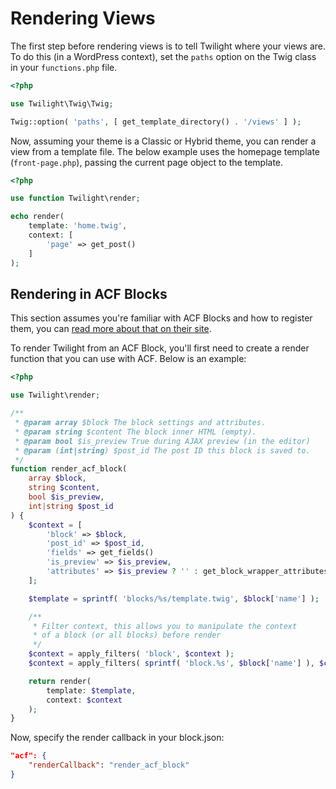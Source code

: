 # Rendering Views

The first step before rendering views is to tell Twilight where your views are. To do this (in a WordPress context), set the `paths` option on the Twig class in your `functions.php` file.

```php
<?php

use Twilight\Twig\Twig;

Twig::option( 'paths', [ get_template_directory() . '/views' ] );

```

Now, assuming your theme is a Classic or Hybrid theme, you can render a view from a template file. The below example uses the homepage template (`front-page.php`), passing the current page object to the template.

```php
<?php

use function Twilight\render;

echo render(
    template: 'home.twig',
    context: [
        'page' => get_post()
    ]
);
```

## Rendering in ACF Blocks

This section assumes you're familiar with ACF Blocks and how to register them, you can <a href="https://www.advancedcustomfields.com/resources/blocks/">read more about that on their site</a>.

To render Twilight from an ACF Block, you'll first need to create a render function that you can use with ACF. Below is an example:

```php
<?php

use Twilight\render;

/**
 * @param array $block The block settings and attributes.
 * @param string $content The block inner HTML (empty).
 * @param bool $is_preview True during AJAX preview (in the editor)
 * @param (int|string) $post_id The post ID this block is saved to.
 */
function render_acf_block(
    array $block,
    string $content,
    bool $is_preview,
    int|string $post_id
) {
    $context = [
        'block' => $block,
        'post_id' => $post_id,
        'fields' => get_fields()
        'is_preview' => $is_preview,
        'attributes' => $is_preview ? '' : get_block_wrapper_attributes(),
    ];

    $template = sprintf( 'blocks/%s/template.twig', $block['name'] );

    /**
     * Filter context, this allows you to manipulate the context
     * of a block (or all blocks) before render
     */
    $context = apply_filters( 'block', $context );
    $context = apply_filters( sprintf( 'block.%s', $block['name'] ), $context );

    return render(
        template: $template,
        context: $context
    );
}
```

Now, specify the render callback in your block.json:

```json
"acf": {
    "renderCallback": "render_acf_block"
}
```